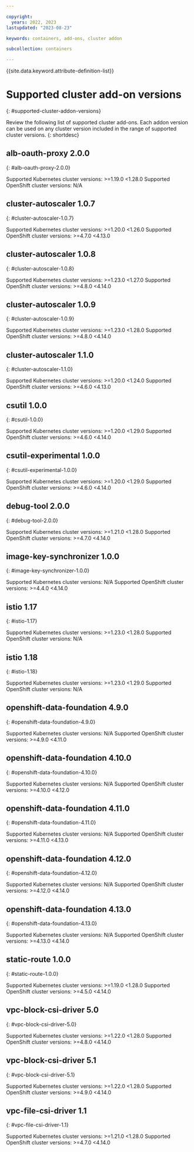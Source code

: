 ```yaml
---

copyright: 
  years: 2022, 2023
lastupdated: "2023-08-23"

keywords: containers, add-ons, cluster addon

subcollection: containers

---
```


{{site.data.keyword.attribute-definition-list}}

# Supported cluster add-on versions
{: #supported-cluster-addon-versions}

Review the following list of supported cluster add-ons. Each addon version can be used on any cluster version included in the range of supported cluster versions. 
{: shortdesc}

## alb-oauth-proxy 2.0.0 
{: #alb-oauth-proxy-2.0.0}

Supported Kubernetes cluster versions: >=1.19.0 <1.28.0
Supported OpenShift cluster versions:  N/A 


## cluster-autoscaler 1.0.7 
{: #cluster-autoscaler-1.0.7}

Supported Kubernetes cluster versions: >=1.20.0 <1.26.0
Supported OpenShift cluster versions: >=4.7.0 <4.13.0


## cluster-autoscaler 1.0.8 
{: #cluster-autoscaler-1.0.8}

Supported Kubernetes cluster versions: >=1.23.0 <1.27.0
Supported OpenShift cluster versions: >=4.8.0 <4.14.0


## cluster-autoscaler 1.0.9 
{: #cluster-autoscaler-1.0.9}

Supported Kubernetes cluster versions: >=1.23.0 <1.28.0
Supported OpenShift cluster versions: >=4.8.0 <4.14.0


## cluster-autoscaler 1.1.0 
{: #cluster-autoscaler-1.1.0}

Supported Kubernetes cluster versions: >=1.20.0 <1.24.0
Supported OpenShift cluster versions: >=4.6.0 <4.13.0


## csutil 1.0.0 
{: #csutil-1.0.0}

Supported Kubernetes cluster versions: >=1.20.0 <1.29.0
Supported OpenShift cluster versions: >=4.6.0 <4.14.0


## csutil-experimental 1.0.0 
{: #csutil-experimental-1.0.0}

Supported Kubernetes cluster versions: >=1.20.0 <1.29.0
Supported OpenShift cluster versions: >=4.6.0 <4.14.0


## debug-tool 2.0.0 
{: #debug-tool-2.0.0}

Supported Kubernetes cluster versions: >=1.21.0 <1.28.0
Supported OpenShift cluster versions: >=4.7.0 <4.14.0


## image-key-synchronizer 1.0.0 
{: #image-key-synchronizer-1.0.0}

Supported Kubernetes cluster versions:  N/A 
Supported OpenShift cluster versions: >=4.4.0 <4.14.0


## istio 1.17 
{: #istio-1.17}

Supported Kubernetes cluster versions: >=1.23.0 <1.28.0
Supported OpenShift cluster versions:  N/A 


## istio 1.18 
{: #istio-1.18}

Supported Kubernetes cluster versions: >=1.23.0 <1.29.0
Supported OpenShift cluster versions:  N/A 


## openshift-data-foundation 4.9.0 
{: #openshift-data-foundation-4.9.0}

Supported Kubernetes cluster versions:  N/A 
Supported OpenShift cluster versions: >=4.9.0 <4.11.0


## openshift-data-foundation 4.10.0 
{: #openshift-data-foundation-4.10.0}

Supported Kubernetes cluster versions:  N/A 
Supported OpenShift cluster versions: >=4.10.0 <4.12.0


## openshift-data-foundation 4.11.0 
{: #openshift-data-foundation-4.11.0}

Supported Kubernetes cluster versions:  N/A 
Supported OpenShift cluster versions: >=4.11.0 <4.13.0


## openshift-data-foundation 4.12.0 
{: #openshift-data-foundation-4.12.0}

Supported Kubernetes cluster versions:  N/A 
Supported OpenShift cluster versions: >=4.12.0 <4.14.0


## openshift-data-foundation 4.13.0 
{: #openshift-data-foundation-4.13.0}

Supported Kubernetes cluster versions:  N/A 
Supported OpenShift cluster versions: >=4.13.0 <4.14.0


## static-route 1.0.0 
{: #static-route-1.0.0}

Supported Kubernetes cluster versions: >=1.19.0 <1.28.0
Supported OpenShift cluster versions: >=4.5.0 <4.14.0


## vpc-block-csi-driver 5.0 
{: #vpc-block-csi-driver-5.0}

Supported Kubernetes cluster versions: >=1.22.0 <1.28.0
Supported OpenShift cluster versions: >=4.8.0 <4.14.0


## vpc-block-csi-driver 5.1 
{: #vpc-block-csi-driver-5.1}

Supported Kubernetes cluster versions: >=1.22.0 <1.28.0
Supported OpenShift cluster versions: >=4.9.0 <4.14.0


## vpc-file-csi-driver 1.1 
{: #vpc-file-csi-driver-1.1}

Supported Kubernetes cluster versions: >=1.21.0 <1.28.0
Supported OpenShift cluster versions: >=4.7.0 <4.14.0








